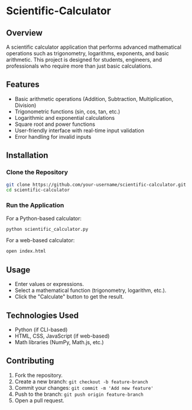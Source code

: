 # Scientific-Calculator

## Overview
A scientific calculator application that performs advanced mathematical operations such as trigonometry, logarithms, exponents, and basic arithmetic. This project is designed for students, engineers, and professionals who require more than just basic calculations.

## Features
- Basic arithmetic operations (Addition, Subtraction, Multiplication, Division)
- Trigonometric functions (sin, cos, tan, etc.)
- Logarithmic and exponential calculations
- Square root and power functions
- User-friendly interface with real-time input validation
- Error handling for invalid inputs

## Installation

### Clone the Repository
```bash
git clone https://github.com/your-username/scientific-calculator.git
cd scientific-calculator
```

### Run the Application
For a Python-based calculator:
```bash
python scientific_calculator.py
```
For a web-based calculator:
```bash
open index.html
```

## Usage
- Enter values or expressions.
- Select a mathematical function (trigonometry, logarithm, etc.).
- Click the "Calculate" button to get the result.

## Technologies Used
- Python (if CLI-based)
- HTML, CSS, JavaScript (if web-based)
- Math libraries (NumPy, Math.js, etc.)

## Contributing
1. Fork the repository.
2. Create a new branch: `git checkout -b feature-branch`
3. Commit your changes: `git commit -m 'Add new feature'`
4. Push to the branch: `git push origin feature-branch`
5. Open a pull request.

